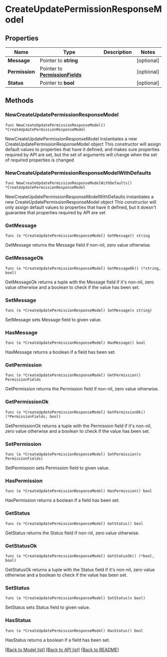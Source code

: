 # CreateUpdatePermissionResponseModel

## Properties

Name | Type | Description | Notes
------------ | ------------- | ------------- | -------------
**Message** | Pointer to **string** |  | [optional] 
**Permission** | Pointer to [**PermissionFields**](PermissionFields.md) |  | [optional] 
**Status** | Pointer to **bool** |  | [optional] 

## Methods

### NewCreateUpdatePermissionResponseModel

`func NewCreateUpdatePermissionResponseModel() *CreateUpdatePermissionResponseModel`

NewCreateUpdatePermissionResponseModel instantiates a new CreateUpdatePermissionResponseModel object
This constructor will assign default values to properties that have it defined,
and makes sure properties required by API are set, but the set of arguments
will change when the set of required properties is changed

### NewCreateUpdatePermissionResponseModelWithDefaults

`func NewCreateUpdatePermissionResponseModelWithDefaults() *CreateUpdatePermissionResponseModel`

NewCreateUpdatePermissionResponseModelWithDefaults instantiates a new CreateUpdatePermissionResponseModel object
This constructor will only assign default values to properties that have it defined,
but it doesn't guarantee that properties required by API are set

### GetMessage

`func (o *CreateUpdatePermissionResponseModel) GetMessage() string`

GetMessage returns the Message field if non-nil, zero value otherwise.

### GetMessageOk

`func (o *CreateUpdatePermissionResponseModel) GetMessageOk() (*string, bool)`

GetMessageOk returns a tuple with the Message field if it's non-nil, zero value otherwise
and a boolean to check if the value has been set.

### SetMessage

`func (o *CreateUpdatePermissionResponseModel) SetMessage(v string)`

SetMessage sets Message field to given value.

### HasMessage

`func (o *CreateUpdatePermissionResponseModel) HasMessage() bool`

HasMessage returns a boolean if a field has been set.

### GetPermission

`func (o *CreateUpdatePermissionResponseModel) GetPermission() PermissionFields`

GetPermission returns the Permission field if non-nil, zero value otherwise.

### GetPermissionOk

`func (o *CreateUpdatePermissionResponseModel) GetPermissionOk() (*PermissionFields, bool)`

GetPermissionOk returns a tuple with the Permission field if it's non-nil, zero value otherwise
and a boolean to check if the value has been set.

### SetPermission

`func (o *CreateUpdatePermissionResponseModel) SetPermission(v PermissionFields)`

SetPermission sets Permission field to given value.

### HasPermission

`func (o *CreateUpdatePermissionResponseModel) HasPermission() bool`

HasPermission returns a boolean if a field has been set.

### GetStatus

`func (o *CreateUpdatePermissionResponseModel) GetStatus() bool`

GetStatus returns the Status field if non-nil, zero value otherwise.

### GetStatusOk

`func (o *CreateUpdatePermissionResponseModel) GetStatusOk() (*bool, bool)`

GetStatusOk returns a tuple with the Status field if it's non-nil, zero value otherwise
and a boolean to check if the value has been set.

### SetStatus

`func (o *CreateUpdatePermissionResponseModel) SetStatus(v bool)`

SetStatus sets Status field to given value.

### HasStatus

`func (o *CreateUpdatePermissionResponseModel) HasStatus() bool`

HasStatus returns a boolean if a field has been set.


[[Back to Model list]](../README.md#documentation-for-models) [[Back to API list]](../README.md#documentation-for-api-endpoints) [[Back to README]](../README.md)


